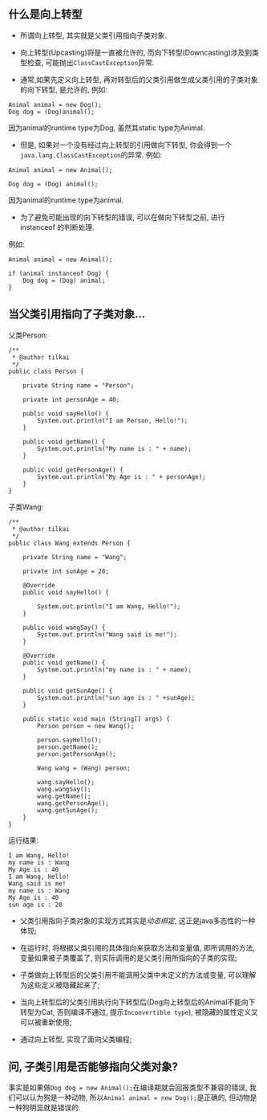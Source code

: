 ## 什么是向上转型

* 所谓向上转型, 其实就是父类引用指向子类对象.

* 向上转型(Upcasting)将是一直被允许的, 而向下转型(Downcasting)涉及到类型检查, 可能抛出`ClassCastException`异常.

* 通常,如果先定义向上转型, 再对转型后的父类引用做生成父类引用的子类对象的向下转型, 是允许的, 例如:

```
Animal animal = new Dog();
Dog dog = (Dog)animal();
``` 

因为animal的runtime type为Dog, 虽然其static type为Animal.

* 但是, 如果对一个没有经过向上转型的引用做向下转型, 你会得到一个`java.lang.ClassCastException`的异常. 例如:

```
Animal animal = new Animal();

Dog dog = (Dog) animal();
```

因为animal的runtime type为animal.

* 为了避免可能出现的向下转型的错误, 可以在做向下转型之前, 进行 instanceof 的判断处理.

例如:

```
Animal animal = new Animal();

if (animal instanceof Dog) {
    Dog dog = (Dog) animal;
}
```

## 当父类引用指向了子类对象...

父类Person:

```
/**
 * @author tilkai
 */
public class Person {

    private String name = "Person";

    private int personAge = 40;

    public void sayHello() {
        System.out.println("I am Person, Hello!");
    }

    public void getName() {
        System.out.println("My name is : " + name);
    }

    public void getPersonAge() {
        System.out.println("My Age is : " + personAge);
    }
}
```

子类Wang:

```
/**
 * @author tilkai
 */
public class Wang extends Person {

    private String name = "Wang";

    private int sunAge = 20;

    @Override
    public void sayHello() {

        System.out.println("I am Wang, Hello!");
    }

    public void wangSay() {
        System.out.println("Wang said is me!");
    }

    @Override
    public void getName() {
        System.out.println("my name is : " + name);
    }

    public void getSunAge() {
        System.out.println("sun age is : " +sunAge);
    }

    public static void main (String[] args) {
        Person person = new Wang();

        person.sayHello();
        person.getName();
        person.getPersonAge();

        Wang wang = (Wang) person;

        wang.sayHello();
        wang.wangSay();
        wang.getName();
        wang.getPersonAge();
        wang.getSunAge();
    }
}
```

运行结果:

```
I am Wang, Hello!
my name is : Wang
My Age is : 40
I am Wang, Hello!
Wang said is me!
my name is : Wang
My Age is : 40
sun age is : 20
```

* 父类引用指向子类对象的实现方式其实是*动态绑定*, 这正是java多态性的一种体现;

* 在运行时, 将根据父类引用的具体指向来获取方法和变量值, 即所调用的方法, 变量如果被子类覆盖了, 则实际调用的是父类引用所指向的子类的实现;

* 子类做向上转型后的父类引用不能调用父类中未定义的方法或变量, 可以理解为这些定义被隐藏起来了;

* 当向上转型后的父类引用执行向下转型后(Dog向上转型后的Animal不能向下转型为Cat, 否则编译不通过, 提示`Inconvertible type`), 被隐藏的属性定义又可以被重新使用;

* 通过向上转型, 实现了面向父类编程;


## 问, 子类引用是否能够指向父类对象?

事实是如果做`Dog dog = new Animal();`在编译期就会回报类型不兼容的错误, 我们可以认为狗是一种动物, 所以`Animal animal = new Dog();`是正确的, 但动物是一种狗明显就是错误的.


